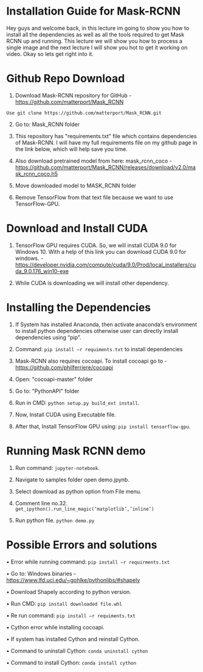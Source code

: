 # Installation Guide for Mask-RCNN
Hey guys and welcome back, in this lecture im going  to show you how to install all the dependencies as well as all the tools required to get Mask RCNN up and running. This lecture we will show you how to process a single image and the next lecture I will show you hot to get it working on video. Okay so  lets get right into it. 

# Github Repo Download
1.	 Download Mask-RCNN repository for GitHub - https://github.com/matterport/Mask_RCNN

```Use git clone https://github.com/matterport/Mask_RCNN.git```

2.	Go to: Mask_RCNN folder

3.	This repository has "requirements.txt" file which contains dependencies of Mask-RCNN. I will have my full requirements file on my github page in the link below, which will help save you time.

4.	Also download pretrained model from here: mask_rcnn_coco - https://github.com/matterport/Mask_RCNN/releases/download/v2.0/mask_rcnn_coco.h5

5.	Move downloaded model to MASK_RCNN folder

6.	Remove TensorFlow from that text file because we want to use TensorFlow-GPU.

# Download and Install CUDA
1.	TensorFlow GPU requires CUDA. So, we will install CUDA 9.0 for Windows 10. With a help of this link you can download CUDA 9.0 for windows. - https://developer.nvidia.com/compute/cuda/9.0/Prod/local_installers/cuda_9.0.176_win10-exe

2.	While CUDA is downloading we will install other dependency.
  
# Installing the Dependencies
1.	If System has installed Anaconda, then activate anaconda’s environment to install python dependencies otherwise user can directly install dependencies using “pip”.

2.	Command: ```pip install –r requiments.txt``` to install dependencies

3.	Mask-RCNN also requires cocoapi. To install cocoapi go to - https://github.com/philferriere/cocoapi

4.	Open: "cocoapi-master" folder

5.	Go to: "PythonAPI" folder

6.	Run in CMD: ```python setup.py build_ext install```.

7.	Now, Install CUDA using Executable file.

8.	After that, Install TensorFlow GPU using: ```pip install tensorflow-gpu```.


# Running Mask RCNN demo

1.	Run command: ```jupyter-notebook```.

2.	Navigate to samples folder open demo.jpynb.

3.	Select download as python option from File menu. 

4.	Comment line no.32. ```get_ipython().run_line_magic(‘matplotlib’,’inline’)```

5.	Run python file. ```python demo.py```
 
# Possible Errors and solutions
•	Error while running command: ```pip install –r requirments.txt```

•	Go to: Windows binaries - https://www.lfd.uci.edu/~gohlke/pythonlibs/#shapely

•	Download Shapely according to python version.

•	Run CMD: ```pip install downloaded file.whl```

•	Re run command: ```pip install –r requiments.txt```

•	Cython error while installing cocoapi.

•	If system has installed Cython and reinstall Cython.

•	Command to uninstall Cython: ```conda uninstall cython```

•	Command to install Cython: ```conda install cython```
